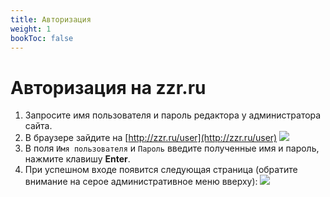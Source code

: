 ```yaml
---
title: Авторизация
weight: 1
bookToc: false
---
```


# Авторизация на zzr.ru

1. Запросите имя пользователя и пароль редактора у администратора сайта.
1. В браузере зайдите на [http://zzr.ru/user](http://zzr.ru/user) ![](../img/login_page.png)
1. В поля `Имя пользователя` и `Пароль` введите полученные имя и пароль, нажмите клавишу **Enter**.
1. При успешном входе появится следующая страница (обратите внимание на серое административное меню вверху): ![](../img/successful_login.png)

